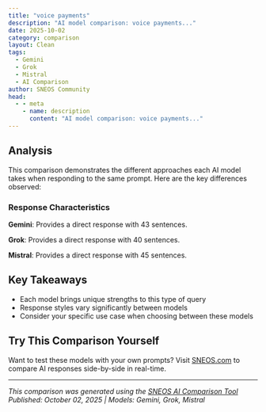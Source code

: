 ```yaml
---
title: "voice payments"
description: "AI model comparison: voice payments..."
date: 2025-10-02
category: comparison
layout: Clean
tags:
  - Gemini
  - Grok
  - Mistral
  - AI Comparison
author: SNEOS Community
head:
  - - meta
    - name: description
      content: "AI model comparison: voice payments..."
---
```


<ChatComparison
  title="voice payments"
  prompt="voice payments"
  :responses='{"Gemini": "Voice payments are payments made using your voice, usually through a smart speaker, smartphone, or other voice-activated device. They\u0027re becoming increasingly popular due to their convenience and hands-free nature. Here\u0027s a breakdown of what you need to know:\n\n**How Voice Payments Work:**\n\n* **Setup:** You typically need to link your voice assistant (like Amazon Alexa, Google Assistant, or Apple Siri) to a payment method, such as a credit card, debit card, or digital wallet (like PayPal, Apple Pay, or Google Pay). This usually involves verifying your identity through passwords, PINs, or biometric authentication.\n* **Voice Command:** When you want to make a payment, you use a voice command like:\n * \u0022Alexa, pay my credit card bill.\u0022\n * \u0022Hey Google, send $20 to John Doe.\u0022\n * \u0022Siri, buy more toothpaste.\u0022\n* **Confirmation:** The voice assistant will likely ask for confirmation before processing the payment, such as verifying the amount and recipient. You may need to provide a PIN or other authentication to finalize the transaction.\n* **Processing:** The payment is then processed through the linked payment method. You\u0027ll receive confirmation of the transaction.\n\n**Benefits of Voice Payments:**\n\n* **Convenience:** Hands-free and fast, especially useful when multitasking.\n* **Accessibility:** Easier for people with disabilities to make payments.\n* **Speed:** Quicker than manually entering payment information.\n* **Innovation:** A modern and tech-forward way to manage finances.\n\n**Security Considerations:**\n\n* **Authentication:** Strong authentication methods are crucial to prevent unauthorized access. Use strong passwords and enable two-factor authentication whenever possible.\n* **Voice Security:** Be mindful of who can access your voice assistant and consider voice recognition features to limit access to your voice only.\n* **Privacy:** Review the privacy policies of the voice assistant and payment services to understand how your data is being used.\n* **Fraud Protection:** Monitor your accounts regularly for suspicious activity.\n* **Accidental Purchases:** Be careful with casual commands, as accidental purchases can occur. Some devices have settings to require authentication for all purchases, regardless of the amount.\n\n**Use Cases for Voice Payments:**\n\n* **Bill Payments:** Paying utility bills, credit card bills, and other recurring expenses.\n* **Peer-to-Peer Payments:** Sending money to friends and family.\n* **Online Shopping:** Purchasing items from online retailers.\n* **In-Store Purchases:** Paying at participating stores using mobile wallets linked to voice assistants.\n* **Donations:** Making charitable donations.\n* **Ordering Food:** Ordering takeout or delivery from restaurants.\n\n**Platforms and Services Offering Voice Payments:**\n\n* **Amazon Alexa:** Integrates with Amazon Pay and other payment services.\n* **Google Assistant:** Works with Google Pay and other payment methods.\n* **Apple Siri:** Supports Apple Pay.\n* **PayPal:** Offers voice payment functionality through integrations with voice assistants.\n* **Samsung Bixby:** Integrates with Samsung Pay.\n* **Various Banks and Financial Institutions:** Many banks are exploring or offering voice banking and payment options.\n\n**Challenges and Future Trends:**\n\n* **Security Concerns:** Addressing security risks related to unauthorized access and fraud remains a priority.\n* **Adoption Rates:** Encouraging wider adoption among consumers.\n* **Accuracy:** Improving the accuracy of voice recognition technology.\n* **Integration:** Seamlessly integrating voice payments into more services and platforms.\n* **Biometric Authentication:** Expanding the use of biometric authentication methods, such as voice recognition and facial recognition.\n* **Personalized Experiences:** Tailoring voice payment experiences to individual user preferences.\n\n**In Summary:**\n\nVoice payments offer a convenient and hands-free way to manage your finances. However, it\u0027s important to be aware of the security risks and take steps to protect your accounts. As technology advances, voice payments are likely to become even more prevalent and secure, offering a seamless and efficient way to make transactions.\n", "Grok": "Voice payments refer to a payment method that allows users to make transactions using voice commands, typically through voice-activated devices or virtual assistants such as Amazon Alexa, Google Assistant, or Apple\u0027s Siri. This technology leverages voice recognition, natural language processing (NLP), and secure authentication to enable seamless and hands-free transactions.\n\n### How Voice Payments Work:\n1. **Setup**: Users link their payment methods (e.g., credit/debit cards, digital wallets) to a voice-enabled device or app.\n2. **Authentication**: To ensure security, users often set up voice biometrics or a unique passphrase for identity verification.\n3. **Initiating Payment**: Users issue a voice command, such as \u0022Hey Alexa, pay my electricity bill\u0022 or \u0022Order groceries worth $50.\u0022\n4. **Confirmation**: The virtual assistant confirms the transaction details (e.g., amount, recipient) and may request a verbal confirmation or PIN.\n5. **Processing**: The payment is processed through the linked payment gateway, and a receipt or confirmation is provided, often verbally or via email/notification.\n\n### Advantages of Voice Payments:\n- **Convenience**: Hands-free and quick, ideal for multitasking or situations where typing is inconvenient.\n- **Accessibility**: Helpful for visually impaired individuals or those with limited mobility.\n- **Speed**: Transactions can be completed faster than manual input.\n- **Integration**: Often integrated with smart home devices, e-commerce platforms, or banking apps.\n\n### Challenges and Concerns:\n- **Security**: Voice data could be intercepted or misused if not properly encrypted. Voice spoofing is also a potential risk.\n- **Privacy**: Conversations might be recorded, raising concerns about data storage and usage.\n- **Accuracy**: Misinterpretation of voice commands or accents can lead to errors in transactions.\n- **Limited Adoption**: Not all businesses or platforms support voice payments yet.\n- **Authentication Risks**: If someone mimics a user\u0027s voice or gains access to the device, unauthorized transactions could occur.\n\n### Use Cases:\n- **E-commerce**: Purchasing products through voice assistants (e.g., ordering from Amazon via Alexa).\n- **Bill Payments**: Paying utility bills or subscriptions using voice commands.\n- **Peer-to-Peer Payments**: Transferring money to friends or family through apps like PayPal or Google Pay with voice integration.\n- **In-Store Payments**: Some retailers are experimenting with voice-based checkout systems.\n\n### Security Measures:\n- **Voice Biometrics**: Unique voiceprints to authenticate users.\n- **Multi-Factor Authentication (MFA)**: Combining voice with a PIN or device-based confirmation.\n- **Encryption**: Protecting voice data and transaction details.\n- **Limited Transaction Scope**: Restricting high-value transactions or requiring additional verification for large payments.\n\n### Future of Voice Payments:\nAs voice technology improves, voice payments are expected to become more mainstream, with better accuracy, enhanced security protocols, and wider adoption across industries like retail, banking, and hospitality. Integration with AI and IoT (Internet of Things) will likely create more personalized and seamless payment experiences.\n\nIf you\u0027re looking to implement or use voice payments, ensure that the platform complies with data protection regulations (like GDPR or CCPA) and offers robust security features. Would you like more details on a specific aspect of voice payments, such as implementation, security, or examples of platforms that support it?", "Mistral": "Voice payments refer to the use of voice commands to initiate and complete financial transactions. This technology leverages voice recognition and natural language processing (NLP) to enable users to make payments, transfer funds, or manage their finances simply by speaking. Here are some key aspects of voice payments:\n\n### How Voice Payments Work\n1. **Voice Recognition**: The system identifies and verifies the user\u0027s voice to ensure security.\n2. **Natural Language Processing (NLP)**: The system interprets the user\u0027s spoken commands to understand the intent and execute the appropriate action.\n3. **Integration with Payment Systems**: Voice payment systems are integrated with banking and payment platforms to facilitate transactions.\n4. **Security Measures**: Multi-factor authentication, voice biometrics, and encryption are often used to enhance security.\n\n### Use Cases\n1. **Bill Payments**: Users can pay utility bills, credit card bills, and other recurring expenses using voice commands.\n2. **Peer-to-Peer Transfers**: Sending money to friends or family can be done through voice commands.\n3. **E-commerce**: Making purchases online or through voice-enabled devices like smart speakers.\n4. **Banking Services**: Checking account balances, transferring funds between accounts, and other banking activities.\n\n### Popular Platforms\n1. **Amazon Alexa**: Users can make payments through Alexa-enabled devices by linking their Amazon account or other payment methods.\n2. **Google Assistant**: Integrated with Google Pay, users can make payments and manage finances using voice commands.\n3. **Apple Siri**: Siri can be used to make payments through Apple Pay and other integrated services.\n4. **Banking Apps**: Many banks offer voice payment options within their mobile apps.\n\n### Benefits\n1. **Convenience**: Users can make payments hands-free, which is particularly useful in situations where hands are occupied.\n2. **Accessibility**: Voice payments can be a boon for individuals with disabilities, making financial transactions more accessible.\n3. **Speed**: Transactions can be completed quickly without the need for manual input.\n\n### Challenges\n1. **Security**: Ensuring that voice commands are secure and cannot be easily replicated by unauthorized users.\n2. **Accuracy**: Ensuring that the voice recognition system accurately interprets commands, especially in noisy environments.\n3. **Privacy**: Protecting user data and ensuring that voice commands are not intercepted or misused.\n\n### Future Trends\n1. **Advanced AI**: Improvements in AI and machine learning will enhance the accuracy and security of voice payments.\n2. **Integration with IoT**: Voice payments will become more integrated with the Internet of Things (IoT), allowing for seamless transactions across various devices.\n3. **Regulatory Compliance**: As voice payments become more prevalent, regulatory frameworks will need to adapt to ensure consumer protection and data security.\n\nVoice payments represent a significant advancement in the way we handle financial transactions, offering convenience and accessibility while also presenting challenges that need to be addressed to ensure widespread adoption."}' 
  published-date="12:53"
/>

## Analysis

This comparison demonstrates the different approaches each AI model takes when responding to the same prompt. Here are the key differences observed:

### Response Characteristics

**Gemini**: Provides a direct response with 43 sentences. 

**Grok**: Provides a direct response with 40 sentences. 

**Mistral**: Provides a direct response with 45 sentences. 

## Key Takeaways

- Each model brings unique strengths to this type of query
- Response styles vary significantly between models
- Consider your specific use case when choosing between these models

## Try This Comparison Yourself

Want to test these models with your own prompts? Visit [SNEOS.com](https://sneos.com) to compare AI responses side-by-side in real-time.

---

*This comparison was generated using the [SNEOS AI Comparison Tool](https://sneos.com)*
*Published: October 02, 2025 | Models: Gemini, Grok, Mistral*
